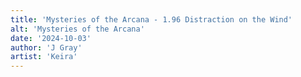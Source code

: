```yaml
---
title: 'Mysteries of the Arcana - 1.96 Distraction on the Wind'
alt: 'Mysteries of the Arcana'
date: '2024-10-03'
author: 'J Gray'
artist: 'Keira'
---
```

